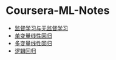 # Coursera-ML-Notes
 - [监督学习与无监督学习](监督学习与无监督学习.md)
 - [单变量线性回归](单变量线性回归.md)
 - [多变量线性回归]()
 - [逻辑回归]()
